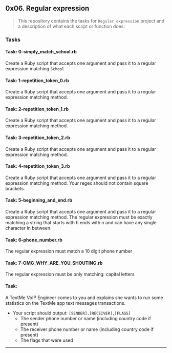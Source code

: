 ## 0x06. Regular expression

> This repository contains the tasks for `Regular expression` project and a description of what each script or function does:

### Tasks

#### Task: 0-simply_match_school.rb
Create a Ruby script that accepts one argument and pass it to a regular expression matching `School`

#### Task: 1-repetition_token_0.rb
Create a Ruby script that accepts one argument and pass it to a regular expression matching method.

#### Task: 2-repetition_token_1.rb
Create a Ruby script that accepts one argument and pass it to a regular expression matching method.

#### Task: 3-repetition_token_2.rb
Create a Ruby script that accepts one argument and pass it to a regular expression matching method.

#### Task: 4-repetition_token_3.rb
Create a Ruby script that accepts one argument and pass it to a regular expression matching method. Your regex should not contain square brackets.

#### Task: 5-beginning_and_end.rb
Create a Ruby script that accepts one argument and pass it to a regular expression matching method. The regular expression must be exactly matching a string that starts with h ends with n and can have any single character in between.

#### Task: 6-phone_number.rb
The regular expression must match a 10 digit phone number

#### Task: 7-OMG_WHY_ARE_YOU_SHOUTING.rb
The regular expression must be only matching: capital letters

#### Task: 
A TextMe VoIP Engineer comes to you and explains she wants to run some statistics on the TextMe app text messages transactions.
* Your script should output: `[SENDER],[RECEIVER],[FLAGS]`
	* The sender phone number or name (including country code if present)
	* The receiver phone number or name (including country code if present)
	* The flags that were used
___


